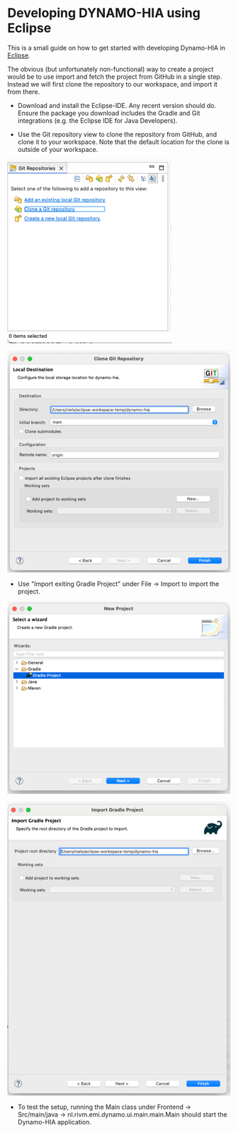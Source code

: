 # Developing DYNAMO-HIA using Eclipse

This is a small guide on how to get started with developing Dynamo-HIA in [Eclipse](https://eclipseide.org).

The obvious (but unfortunately non-functional) way to create a project would be to use import and fetch the project from GitHub in a single step. Instead we will first clone the repository to our workspace, and import it from there.

- Download and install the Eclipse-IDE. Any recent version should do. Ensure the package you download includes the Gradle and Git integrations (e.g. the Eclipse IDE for Java Developers).

- Use the Git repository view to clone the repository from GitHub, and clone it to your workspace. Note that the default location for the clone is outside of your workspace.

![Alt text of the image](docs/screenshots/Screenshot_eclipse_install_1_clone.png)

![Alt text of the image](docs/screenshots/Screenshot_eclipse_install_2_clone_target.png)

- Use "Import exiting Gradle Project" under File -> Import to import the project.

![Alt text of the image](docs/screenshots/Screenshot_eclipse_install_3_import_gradle.png)

![Alt text of the image](docs/screenshots/Screenshot_eclipse_install_4_import_gradle_source.png)

- To test the setup, running the Main class under Frontend -> Src/main/java -> nl.rivm.emi.dynamo.ui.main.main.Main should start the Dynamo-HIA application.

